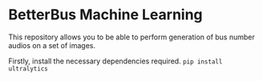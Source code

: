 # BetterBus Machine Learning
This repository allows you to be able to perform generation of bus number audios on a set of images.

Firstly, install the necessary dependencies required.
  `pip install ultralytics`
